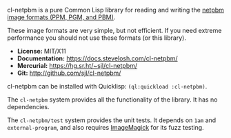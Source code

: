 cl-netpbm is a pure Common Lisp library for reading and writing the [netpbm
image formats (PPM, PGM, and PBM)](https://en.wikipedia.org/wiki/Netpbm_format).

These image formats are very simple, but not efficient.  If you need extreme
performance you should not use these formats (or this library).

* **License:** MIT/X11
* **Documentation:** <https://docs.stevelosh.com/cl-netpbm/>
* **Mercurial:** <https://hg.sr.ht/~sjl/cl-netpbm/>
* **Git:** <http://github.com/sjl/cl-netpbm/>

cl-netpbm can be installed with Quicklisp: `(ql:quickload :cl-netpbm)`.

The `cl-netpbm` system provides all the functionality of the library.  It has no
dependencies.

The `cl-netpbm/test` system provides the unit tests.  It depends on `1am` and
`external-program`, and also requires [ImageMagick][im] for its fuzz testing.

[im]: https://www.imagemagick.org/
